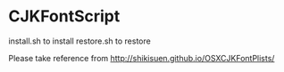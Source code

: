 CJKFontScript
=============

install.sh to install
restore.sh to restore 


Please take reference from <http://shikisuen.github.io/OSXCJKFontPlists/>

